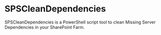 # SPSCleanDependencies
SPSCleanDependencies is a PowerShell script tool to clean Missing Server Dependencies in your SharePoint Farm.
